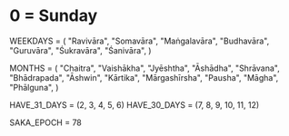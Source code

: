 # 0 = Sunday
WEEKDAYS = (
    "Ravivāra",
    "Somavāra",
    "Maṅgalavāra",
    "Budhavāra",
    "Guruvāra",
    "Śukravāra",
    "Śanivāra",
)

MONTHS = (
    "Chaitra",
    "Vaishākha",
    "Jyēshtha",
    "Āshādha",
    "Shrāvana",
    "Bhādrapada",
    "Āshwin",
    "Kārtika",
    "Mārgashīrsha",
    "Pausha",
    "Māgha",
    "Phālguna",
)

HAVE_31_DAYS = (2, 3, 4, 5, 6)
HAVE_30_DAYS = (7, 8, 9, 10, 11, 12)

SAKA_EPOCH = 78